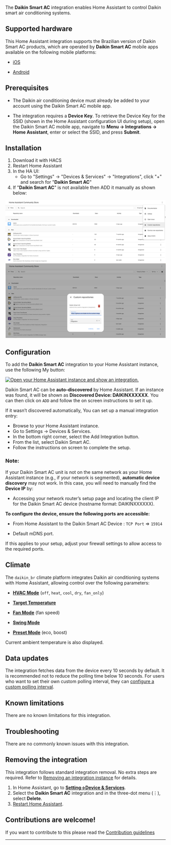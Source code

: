 The **Daikin Smart AC** integration enables Home Assistant to control Daikin smart air conditioning systems.

## Supported hardware

This Home Assistant integration supports the Brazilian version of Daikin Smart AC products, which are operated by **Daikin Smart AC** mobile apps available on the following mobile platforms:

- [iOS](https://apps.apple.com/br/app/daikin-smart-ac/id1557849398)

- [Android](https://play.google.com/store/apps/details?id=in.co.iotalabs.dmb.smartac)
  

## Prerequisites
  
- The Daikin air conditioning device must already be added to your account using the Daikin Smart AC mobile app.

- The integration requires a **Device Key**. To retrieve the Device Key for the SSID (shown in the Home Assistant configuration UI during setup), open the Daikin Smart AC mobile app, navigate to **Menu -> Integrations -> Home Assistant**, enter or select the SSID, and press **Submit**.

## Installation

1. Download it with HACS
2. Restart Home Assistant
3. In the HA UI:
    - Go to "Settings" -> "Devices & Services" -> "Integrations",  click "+" and search for "**Daikin Smart AC**"
4. If "**Daikin Smart AC**" is not available then ADD it manually as shown below:

![Add Repository](images/ha-custom-repo-setup-1.png "Add Repository")
![Add Repository](images/ha-custom-repo-setup-2.png "Add Repository")


## Configuration

To add the **Daikin Smart AC** integration to your Home Assistant instance, use the following My button:

[![Open your Home Assistant instance and show an integration.](https://my.home-assistant.io/badges/integration.svg)](https://my.home-assistant.io/redirect/integration/?domain=daikin_br)

Daikin Smart AC can be **auto-discovered** by Home Assistant. If an instance was found, it will be shown as **Discovered Device: DAIKINXXXXXX**. You can then click on `ADD` and follow the on screen instructions to set it up.

If it wasn’t discovered automatically, You can set up a manual integration entry:
- Browse to your Home Assistant instance.
- Go to Settings -> Devices & Services.
- In the bottom right corner, select the Add Integration button.
- From the list, select Daikin Smart AC.
- Follow the instructions on screen to complete the setup.

### Note:

If your Daikin Smart AC unit is not on the same network as your Home Assistant instance (e.g., if your network is segmented), **automatic device discovery** may not work. In this case, you will need to manually find the **Device IP** by:

- Accessing your network router’s setup page and locating the client IP for the Daikin Smart AC device (hostname format: DAIKINXXXXXX).

**To configure the device, ensure the following ports are accessible:**

- From Home Assistant to the Daikin Smart AC Device : `TCP Port` => `15914`

- Default mDNS port.

If this applies to your setup, adjust your firewall settings to allow access to the required ports.

## Climate

The `daikin_br` climate platform integrates Daikin air conditioning systems with Home Assistant, allowing control over the following parameters:

- [**HVAC Mode**](https://www.home-assistant.io/integrations/climate/#action-climateset_hvac_mode) (`off`, `heat`, `cool`, `dry`, `fan_only`)

- [**Target Temperature**](https://www.home-assistant.io/integrations/climate#action-climateset_temperature)

- [**Fan Mode**](https://www.home-assistant.io/integrations/climate#action-climateset_fan_mode) (fan speed)

- [**Swing Mode**](https://www.home-assistant.io/integrations/climate#action-climateset_swing_mode)

- [**Preset Mode**](https://www.home-assistant.io/integrations/climate#action-climateset_preset_mode) (eco, boost)

Current ambient temperature is also displayed.

## Data updates

The integration fetches data from the device every 10 seconds by default. 
It is recommended not to reduce the polling time below 10 seconds. For users who want to set their own custom polling interval, they can [configure a custom polling interval](https://www.home-assistant.io/common-tasks/general/#defining-a-custom-polling-interval).


## Known limitations

There are no known limitations for this integration.

## Troubleshooting

There are no commonly known issues with this integration.

## Removing the integration

This integration follows standard integration removal. No extra steps are required. Refer to [Removing an integration instance](https://www.home-assistant.io/common-tasks/general/#removing-an-integration-instance) for details.
1. In Home Assistant, go to [**Setting->Device & Services**](https://my.home-assistant.io/redirect/integrations/).
2. Select the **Daikin Smart AC** integration and in the three-dot menu (⋮), select **Delete**.
3. [Restart Home Assistant](https://www.home-assistant.io/docs/configuration/#reloading-the-configuration-to-apply-changes).

## Contributions are welcome!

If you want to contribute to this please read the [Contribution guidelines](CONTRIBUTING.md)

***
